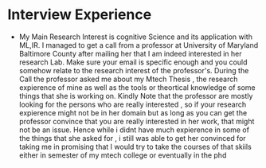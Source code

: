 # Interview Experience

* My Main Research Interest is cognitive Science and its application with ML,IR. I managed to get a call from a professor at University of Maryland Baltimore County after mailing her that I am indeed interested in her research Lab. Make sure your email is specific enough and you could somehow relate to the research interest of the professor's. During the Call the professor asked me about my Mtech Thesis , the research expierence of mine as well as the tools or theortical knowledge of some things that she is working on. Kindly Note that the professor are mostly looking for the persons who are really interested , so if your research expierence  might not be in her domain but as long as you can get the professor convince that you are really interested in her work, that might not be an issue. Hence while i didnt have much expierence in some of the things that she asked for , i still was able to get her convinced for taking me in promising that I would try to take the courses of that skiils either in semester of my mtech college or eventually in the phd
